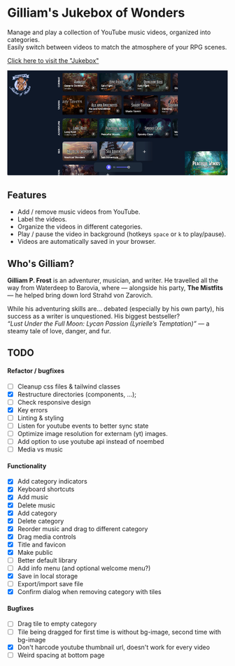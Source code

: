 # Gilliam's Jukebox of Wonders
Manage and play a collection of YouTube music videos, organized into categories.<br>
Easily switch between videos to match the atmosphere of your RPG scenes.

[Click here to visit the "Jukebox"](https://brammeerten.github.io/gilliams-jukebox-of-wonders/)

![screenshot](./resources/screenshot-1.png)

## Features
* Add / remove music videos from YouTube.
* Label the videos.
* Organize the videos in different categories.
* Play / pause the video in background (hotkeys `space` or `k` to play/pause).
* Videos are automatically saved in your browser.

## Who's Gilliam?
**Gilliam P. Frost** is an adventurer, musician, and writer.
He travelled all the way from Waterdeep to Barovia, where — alongside his party, **The Mistfits** — he helped bring down lord Strahd von Zarovich.

While his adventuring skills are... debated (especially by his own party), his success as a writer is unquestioned. His biggest bestseller?<br>
_“Lust Under the Full Moon: Lycan Passion (Lyrielle’s Temptation)”_ —  a steamy tale of love, danger, and fur.

## TODO
#### Refactor / bugfixes
* [ ] Cleanup css files & tailwind classes
* [x] Restructure directories (components, ...);
* [ ] Check responsive design
* [x] Key errors
* [ ] Linting & styling
* [ ] Listen for youtube events to better sync state
* [ ] Optimize image resolution for externam (yt) images.
* [ ] Add option to use youtube api instead of noembed
* [ ] Media vs music

#### Functionality
* [x] Add category indicators
* [x] Keyboard shortcuts
* [x] Add music
* [x] Delete music
* [x] Add category
* [x] Delete category
* [x] Reorder music and drag to different category
* [x] Drag media controls
* [x] Title and favicon
* [x] Make public
* [ ] Better default library
* [ ] Add info menu (and optional welcome menu?)
* [x] Save in local storage
* [ ] Export/import save file
* [x] Confirm dialog when removing category with tiles

#### Bugfixes
* [ ] Drag tile to empty category
* [ ] Tile being dragged for first time is without bg-image, second time with bg-image
* [x] Don't harcode youtube thumbnail url, doesn't work for every video
* [ ] Weird spacing at bottom page

